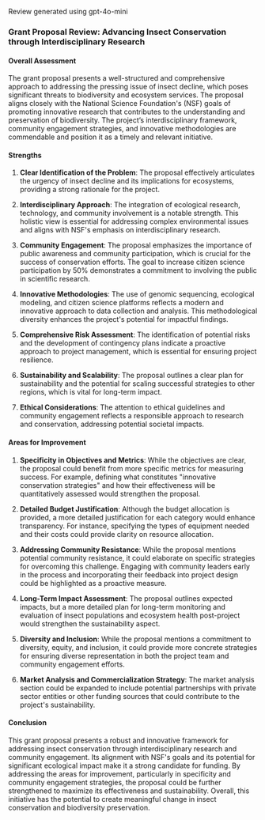 Review generated using gpt-4o-mini

### Grant Proposal Review: Advancing Insect Conservation through Interdisciplinary Research

#### Overall Assessment
The grant proposal presents a well-structured and comprehensive approach to addressing the pressing issue of insect decline, which poses significant threats to biodiversity and ecosystem services. The proposal aligns closely with the National Science Foundation's (NSF) goals of promoting innovative research that contributes to the understanding and preservation of biodiversity. The project’s interdisciplinary framework, community engagement strategies, and innovative methodologies are commendable and position it as a timely and relevant initiative.

#### Strengths

1. **Clear Identification of the Problem**: The proposal effectively articulates the urgency of insect decline and its implications for ecosystems, providing a strong rationale for the project.

2. **Interdisciplinary Approach**: The integration of ecological research, technology, and community involvement is a notable strength. This holistic view is essential for addressing complex environmental issues and aligns with NSF's emphasis on interdisciplinary research.

3. **Community Engagement**: The proposal emphasizes the importance of public awareness and community participation, which is crucial for the success of conservation efforts. The goal to increase citizen science participation by 50% demonstrates a commitment to involving the public in scientific research.

4. **Innovative Methodologies**: The use of genomic sequencing, ecological modeling, and citizen science platforms reflects a modern and innovative approach to data collection and analysis. This methodological diversity enhances the project's potential for impactful findings.

5. **Comprehensive Risk Assessment**: The identification of potential risks and the development of contingency plans indicate a proactive approach to project management, which is essential for ensuring project resilience.

6. **Sustainability and Scalability**: The proposal outlines a clear plan for sustainability and the potential for scaling successful strategies to other regions, which is vital for long-term impact.

7. **Ethical Considerations**: The attention to ethical guidelines and community engagement reflects a responsible approach to research and conservation, addressing potential societal impacts.

#### Areas for Improvement

1. **Specificity in Objectives and Metrics**: While the objectives are clear, the proposal could benefit from more specific metrics for measuring success. For example, defining what constitutes "innovative conservation strategies" and how their effectiveness will be quantitatively assessed would strengthen the proposal.

2. **Detailed Budget Justification**: Although the budget allocation is provided, a more detailed justification for each category would enhance transparency. For instance, specifying the types of equipment needed and their costs could provide clarity on resource allocation.

3. **Addressing Community Resistance**: While the proposal mentions potential community resistance, it could elaborate on specific strategies for overcoming this challenge. Engaging with community leaders early in the process and incorporating their feedback into project design could be highlighted as a proactive measure.

4. **Long-Term Impact Assessment**: The proposal outlines expected impacts, but a more detailed plan for long-term monitoring and evaluation of insect populations and ecosystem health post-project would strengthen the sustainability aspect.

5. **Diversity and Inclusion**: While the proposal mentions a commitment to diversity, equity, and inclusion, it could provide more concrete strategies for ensuring diverse representation in both the project team and community engagement efforts.

6. **Market Analysis and Commercialization Strategy**: The market analysis section could be expanded to include potential partnerships with private sector entities or other funding sources that could contribute to the project's sustainability.

#### Conclusion
This grant proposal presents a robust and innovative framework for addressing insect conservation through interdisciplinary research and community engagement. Its alignment with NSF's goals and its potential for significant ecological impact make it a strong candidate for funding. By addressing the areas for improvement, particularly in specificity and community engagement strategies, the proposal could be further strengthened to maximize its effectiveness and sustainability. Overall, this initiative has the potential to create meaningful change in insect conservation and biodiversity preservation.